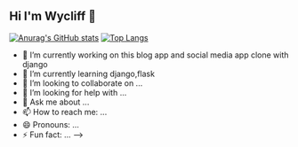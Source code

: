 ## Hi I'm Wycliff 👋

[![Anurag's GitHub stats](https://github-readme-stats.vercel.app/api?username=wycliff-ochieng)](https://github.com/wycliff-ochieng/github-readme-stats)
[![Top Langs](https://github-readme-stats.vercel.app/api/top-langs/?username=wycliff-ochieng)](https://github.com/wycliff-ochieng/github-readme-stats)

- 🔭 I’m currently working on this blog app and social media app clone with django
- 🌱 I’m currently learning django,flask
- 👯 I’m looking to collaborate on ...
- 🤔 I’m looking for help with ...
- 💬 Ask me about ...
- 📫 How to reach me: ...
- 😄 Pronouns: ...
- ⚡ Fun fact: ...
-->
